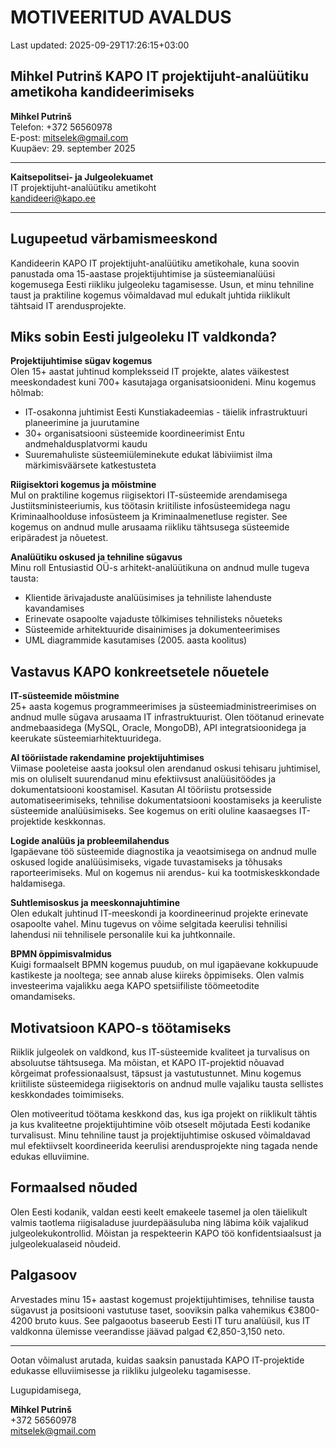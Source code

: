 # MOTIVEERITUD AVALDUS

Last updated: 2025-09-29T17:26:15+03:00

## Mihkel Putrinš KAPO IT projektijuht-analüütiku ametikoha kandideerimiseks

**Mihkel Putrinš**  
Telefon: +372 56560978  
E-post: <mitselek@gmail.com>  
Kuupäev: 29. september 2025

---

**Kaitsepolitsei- ja Julgeolekuamet**  
IT projektijuht-analüütiku ametikoht  
<kandideeri@kapo.ee>

---

## Lugupeetud värbamismeeskond

Kandideerin KAPO IT projektijuht-analüütiku ametikohale, kuna soovin panustada oma 15-aastase projektijuhtimise ja süsteemianalüüsi kogemusega Eesti riikliku julgeoleku tagamisesse. Usun, et minu tehniline taust ja praktiline kogemus võimaldavad mul edukalt juhtida riiklikult tähtsaid IT arendusprojekte.

## Miks sobin Eesti julgeoleku IT valdkonda?

**Projektijuhtimise sügav kogemus**  
Olen 15+ aastat juhtinud kompleksseid IT projekte, alates väikestest meeskondadest kuni 700+ kasutajaga organisatsioonideni. Minu kogemus hõlmab:

- IT-osakonna juhtimist Eesti Kunstiakadeemias - täielik infrastruktuuri planeerimine ja juurutamine
- 30+ organisatsiooni süsteemide koordineerimist Entu andmehaldusplatvormi kaudu
- Suuremahuliste süsteemiüleminekute edukat läbiviimist ilma märkimisväärsete katkestusteta

**Riigisektori kogemus ja mõistmine**  
Mul on praktiline kogemus riigisektori IT-süsteemide arendamisega Justiitsministeeriumis, kus töötasin kriitiliste infosüsteemidega nagu Kriminaalhoolduse infosüsteem ja Kriminaalmenetluse register. See kogemus on andnud mulle arusaama riikliku tähtsusega süsteemide eripäradest ja nõuetest.

**Analüütiku oskused ja tehniline sügavus**  
Minu roll Entusiastid OÜ-s arhitekt-analüütikuna on andnud mulle tugeva tausta:

- Klientide ärivajaduste analüüsimises ja tehniliste lahenduste kavandamises
- Erinevate osapoolte vajaduste tõlkimises tehnilisteks nõueteks
- Süsteemide arhitektuuride disainimises ja dokumenteerimises
- UML diagrammide kasutamises (2005. aasta koolitus)

## Vastavus KAPO konkreetsetele nõuetele

**IT-süsteemide mõistmine**  
25+ aasta kogemus programmeerimises ja süsteemiadministreerimises on andnud mulle sügava arusaama IT infrastruktuurist. Olen töötanud erinevate andmebaasidega (MySQL, Oracle, MongoDB), API integratsioonidega ja keerukate süsteemiarhitektuuridega.

**AI tööriistade rakendamine projektijuhtimises**  
Viimase pooleteise aasta jooksul olen arendanud oskusi tehisaru juhtimisel, mis on oluliselt suurendanud minu efektiivsust analüüsitöödes ja dokumentatsiooni koostamisel. Kasutan AI tööriistu protsesside automatiseerimiseks, tehnilise dokumentatsiooni koostamiseks ja keeruliste süsteemide analüüsimiseks. See kogemus on eriti oluline kaasaegses IT-projektide keskkonnas.

**Logide analüüs ja probleemilahendus**  
Igapäevane töö süsteemide diagnostika ja veaotsimisega on andnud mulle oskused logide analüüsimiseks, vigade tuvastamiseks ja tõhusaks raporteerimiseks. Mul on kogemus nii arendus- kui ka tootmiskeskkondade haldamisega.

**Suhtlemisoskus ja meeskonnajuhtimine**  
Olen edukalt juhtinud IT-meeskondi ja koordineerinud projekte erinevate osapoolte vahel. Minu tugevus on võime selgitada keerulisi tehnilisi lahendusi nii tehnilisele personalile kui ka juhtkonnaile.

**BPMN õppimisvalmidus**  
Kuigi formaalselt BPMN kogemus puudub, on mul igapäevane kokkupuude kastikeste ja nooltega; see annab aluse kiireks õppimiseks. Olen valmis investeerima vajalikku aega KAPO spetsiifiliste töömeetodite omandamiseks.

## Motivatsioon KAPO-s töötamiseks

Riiklik julgeolek on valdkond, kus IT-süsteemide kvaliteet ja turvalisus on absoluutse tähtsusega. Ma mõistan, et KAPO IT-projektid nõuavad kõrgeimat professionaalsust, täpsust ja vastutustunnet. Minu kogemus kriitiliste süsteemidega riigisektoris on andnud mulle vajaliku tausta sellistes keskkondades toimimiseks.

Olen motiveeritud töötama keskkond das, kus iga projekt on riiklikult tähtis ja kus kvaliteetne projektijuhtimine võib otseselt mõjutada Eesti kodanike turvalisust. Minu tehniline taust ja projektijuhtimise oskused võimaldavad mul efektiivselt koordineerida keerulisi arendusprojekte ning tagada nende edukas elluviimine.

## Formaalsed nõuded

Olen Eesti kodanik, valdan eesti keelt emakeele tasemel ja olen täielikult valmis taotlema riigisaladuse juurdepääsuluba ning läbima kõik vajalikud julgeolekukontrollid. Mõistan ja respekteerin KAPO töö konfidentsiaalsust ja julgeolekualaseid nõudeid.

## Palgasoov

Arvestades minu 15+ aastast kogemust projektijuhtimises, tehnilise tausta sügavust ja positsiooni vastutuse taset, sooviksin palka vahemikus €3800-4200 bruto kuus. See palgaootus baseerub Eesti IT turu analüüsil, kus IT valdkonna ülemisse veerandisse jäävad palgad €2,850-3,150 neto.

---

Ootan võimalust arutada, kuidas saaksin panustada KAPO IT-projektide edukasse elluviimisesse ja riikliku julgeoleku tagamisesse.

Lugupidamisega,

**Mihkel Putrinš**  
+372 56560978  
<mitselek@gmail.com>
